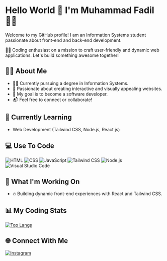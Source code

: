 # Hello World 👋 I'm Muhammad Fadil👨‍💻

Welcome to my GitHub profile! I am an Information Systems student passionate about front-end and back-end development.

👨‍💻 Coding enthusiast on a mission to craft user-friendly and dynamic web applications. Let's build something awesome together!

## 👨‍💻 About Me
- 🧑‍🎓 Currently pursuing a degree in Information Systems.
- 🌟 Passionate about creating interactive and visually appealing websites.
- 🎯 My goal is to become a software developer.
- 📬 Feel free to connect or collaborate!


## 🌱 Currently Learning
- Web Development (Tailwind CSS, Node.js, React js)

## 💻 Use To Code
![HTML](https://img.shields.io/badge/HTML-E34F26?style=for-the-badge&logo=html5&logoColor=white)
![CSS](https://img.shields.io/badge/CSS-1572B6?style=for-the-badge&logo=css3&logoColor=white)
![JavaScript](https://img.shields.io/badge/JavaScript-F7DF1E?style=for-the-badge&logo=javascript&logoColor=black)
![Tailwind CSS](https://img.shields.io/badge/TailwindCSS-06B6D4?style=for-the-badge&logo=tailwindcss&logoColor=white)
![Node.js](https://img.shields.io/badge/Node.js-339933?style=for-the-badge&logo=node.js&logoColor=white)
![Visual Studio Code](https://img.shields.io/badge/VS%20Code-007ACC?style=for-the-badge&logo=visualstudiocode&logoColor=white)


## 🚀 What I'm Working On
- 🔥 Building dynamic front-end experiences with React and Tailwind CSS.



## 📊 My Coding Stats
[![Top Langs](https://github-readme-stats.vercel.app/api/top-langs/?username=Mufacoderz&layout=compact)](https://github.com/Mufacoderz/github-readme-stats)



## 🌐 Connect With Me
[![Instagram](https://img.shields.io/badge/Instagram-E4405F?style=for-the-badge&logo=instagram&logoColor=white)]([https://instagram.com/yourprofile](https://www.instagram.com/sebutsajamf/profilecard/?igsh=N2xjdnVobmthdGU0))
